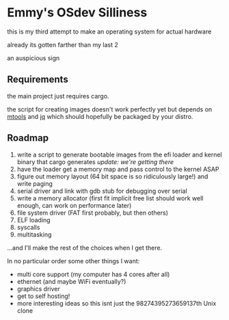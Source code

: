 # Emmy's OSdev Silliness

this is my third attempt to make an operating system for actual hardware

already its gotten farther than my last 2

an auspicious sign

## Requirements

the main project just requires cargo.

the script for creating images doesn't work perfectly yet but depends on
[mtools](https://www.gnu.org/software/mtools/) and 
[jq](https://stedolan.github.io/jq/) which should hopefully be packaged by
your distro.

## Roadmap

1. write a script to generate bootable images from the efi loader and kernel
   binary that cargo generates *update: we're getting there*
2. have the loader get a memory map and pass control to the kernel ASAP
3. figure out memory layout (64 bit space is so ridiculously large!) and write
   paging
4. serial driver and link with gdb stub for debugging over serial
5. write a memory allocator (first fit implicit free list should work well
   enough, can work on performance later)
6. file system driver (FAT first probably, but then others)
7. ELF loading
8. syscalls
9. multitasking

...and I'll make the rest of the choices when I get there. 

In no particular order some other things I want:

- multi core support (my computer has 4 cores after all)
- ethernet (and maybe WiFi eventually?)
- graphics driver
- get to self hosting!
- more interesting ideas so this isnt just the 98274395273659137th Unix clone

